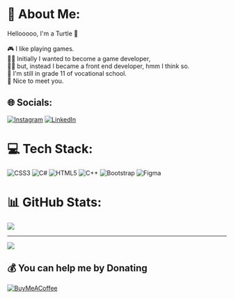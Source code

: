 # 💫 About Me:
Hellooooo, I'm a Turtle 🐢<br><br>🎮 I like playing games.<br>🧑‍💻 Initially I wanted to become a game developer,<br>🙅‍♂️ but, instead I became a front end developer, hmm I think so.<br>🦁 I'm still in grade 11 of vocational school.<br>👋 Nice to meet you.


## 🌐 Socials:
[![Instagram](https://img.shields.io/badge/Instagram-%23E4405F.svg?logo=Instagram&logoColor=white)](https://instagram.com/_aldoordl) [![LinkedIn](https://img.shields.io/badge/LinkedIn-%230077B5.svg?logo=linkedin&logoColor=white)]([https://linkedin.com/in/riidlo-alii](https://www.linkedin.com/in/aldoo-rdl-b2840127a?utm_source=share&utm_campaign=share_via&utm_content=profile&utm_medium=android_app)) 

# 💻 Tech Stack:
![CSS3](https://img.shields.io/badge/css3-%231572B6.svg?style=for-the-badge&logo=css3&logoColor=white) ![C#](https://img.shields.io/badge/c%23-%23239120.svg?style=for-the-badge&logo=c-sharp&logoColor=white) ![HTML5](https://img.shields.io/badge/html5-%23E34F26.svg?style=for-the-badge&logo=html5&logoColor=white) ![C++](https://img.shields.io/badge/c++-%2300599C.svg?style=for-the-badge&logo=c%2B%2B&logoColor=white) ![Bootstrap](https://img.shields.io/badge/bootstrap-%238511FA.svg?style=for-the-badge&logo=bootstrap&logoColor=white) ![Figma](https://img.shields.io/badge/figma-%23F24E1E.svg?style=for-the-badge&logo=figma&logoColor=white)
# 📊 GitHub Stats:
![](https://github-readme-stats.vercel.app/api/top-langs/?username=Aldoordl&theme=dark&hide_border=true&include_all_commits=false&count_private=false&layout=compact)

---
[![](https://visitcount.itsvg.in/api?id=Aldoordl&icon=4&color=12)](https://visitcount.itsvg.in)

  ## 💰 You can help me by Donating
  [![BuyMeACoffee](https://img.shields.io/badge/Buy%20Me%20a%20Coffee-ffdd00?style=for-the-badge&logo=buy-me-a-coffee&logoColor=black)](https://buymeacoffee.com/Aldoordl) 

  
<!-- Proudly created with GPRM ( https://gprm.itsvg.in ) -->
